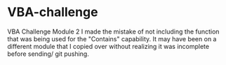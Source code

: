 # VBA-challenge
VBA Challenge Module 2
I made the mistake of not including the function that was being used for the "Contains" capability. It may have been on a different module that I copied over without realizing it was incomplete before sending/ git pushing.

